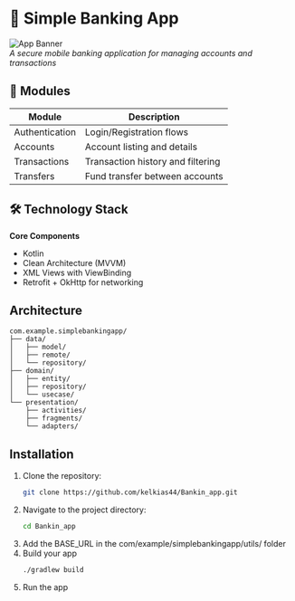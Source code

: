 # 🏦 Simple Banking App

![App Banner](https://via.placeholder.com/1200x400/414A61/FFFFFF?text=Simple+Banking+App)  
*A secure mobile banking application for managing accounts and transactions*

## 🧩 Modules

| Module         | Description                          |
|----------------|--------------------------------------|
| Authentication | Login/Registration flows             |
| Accounts       | Account listing and details          |
| Transactions   | Transaction history and filtering    |
| Transfers      | Fund transfer between accounts       |

## 🛠️ Technology Stack

**Core Components**
- Kotlin
- Clean Architecture (MVVM)
- XML Views with ViewBinding
- Retrofit + OkHttp for networking 

## Architecture 

```text
com.example.simplebankingapp/
├── data/
│   ├── model/          
│   ├── remote/         
│   └── repository/     
├── domain/
│   ├── entity/         
│   ├── repository/     
│   └── usecase/        
└── presentation/
    ├── activities/     
    ├── fragments/      
    └── adapters/
```

## Installation

1. Clone the repository:
   ```bash
   git clone https://github.com/kelkias44/Bankin_app.git 
2. Navigate to the project directory:
   ```bash
   cd Bankin_app
3. Add the BASE_URL in the com/example/simplebankingapp/utils/ folder    
4. Build your app
   ```bash
   ./gradlew build
5. Run the app
